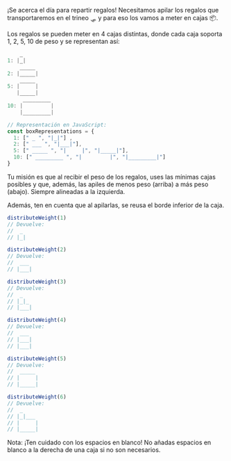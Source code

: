 ¡Se acerca el día para repartir regalos! Necesitamos apilar los regalos que transportaremos en el trineo 🛷 y para eso los vamos a meter en cajas 📦.

Los regalos se pueden meter en 4 cajas distintas, donde cada caja soporta 1, 2, 5, 10 de peso y se representan así:

```js
    _
1: |_|
    _____
2: |_____|
    _____
5: |     |
   |_____|
     _________
10: |         |
    |_________|

// Representación en JavaScript:
const boxRepresentations = {
  1: [" _ ", "|_|"] ,
  2: [" ___ ", "|___|"],
  5: [" _____ ", "|     |", "|_____|"],
  10: [" _________ ", "|         |", "|_________|"]
}
```

Tu misión es que al recibir el peso de los regalos, uses las mínimas cajas posibles y que, además, las apiles de menos peso (arriba) a más peso (abajo). Siempre alineadas a la izquierda.

Además, ten en cuenta que al apilarlas, se reusa el borde inferior de la caja.

```js
distributeWeight(1)
// Devuelve:
//  _
// |_|

distributeWeight(2)
// Devuelve:
//  ___
// |___|

distributeWeight(3)
// Devuelve:
//  _
// |_|_
// |___|

distributeWeight(4)
// Devuelve:
//  ___
// |___|
// |___|

distributeWeight(5)
// Devuelve:
//  _____
// |     |
// |_____|

distributeWeight(6)
// Devuelve:
//  _
// |_|___
// |     |
// |_____|
```


Nota: ¡Ten cuidado con los espacios en blanco! No añadas espacios en blanco a la derecha de una caja si no son necesarios.
